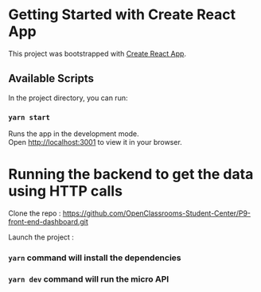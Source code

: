 # Getting Started with Create React App

This project was bootstrapped with [Create React App](https://github.com/facebook/create-react-app).

## Available Scripts

In the project directory, you can run:

### `yarn start`

Runs the app in the development mode.\
Open [http://localhost:3001](http://localhost:3001) to view it in your browser.

# Running the backend to get the data using HTTP calls
Clone the repo : 
https://github.com/OpenClassrooms-Student-Center/P9-front-end-dashboard.git

Launch the project :
### `yarn` command will install the dependencies
### `yarn dev` command will run the micro API